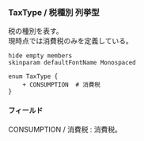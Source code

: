 ### TaxType / 税種別 列挙型

税の種別を表す。  
現時点では消費税のみを定義している。

```plantuml
hide empty members
skinparam defaultFontName Monospaced

enum TaxType {
    + CONSUMPTION  # 消費税
}
```

#### フィールド

CONSUMPTION / 消費税
: 消費税。
